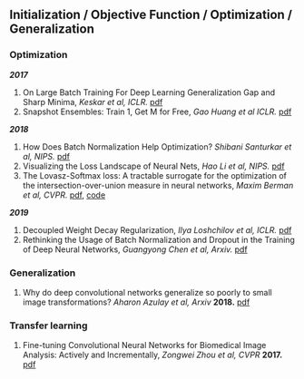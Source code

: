 ## Initialization / Objective Function / Optimization / Generalization
### Optimization
***2017***  
1. On Large Batch Training For Deep Learning Generalization Gap and Sharp Minima, *Keskar et al, ICLR.* [pdf](https://arxiv.org/pdf/1609.04836.pdf)
1. Snapshot Ensembles: Train 1, Get M for Free, *Gao Huang et al ICLR.* [pdf](https://arxiv.org/pdf/1704.00109.pdf)  

***2018***
1. How Does Batch Normalization Help Optimization? *Shibani Santurkar et al, NIPS.* [pdf](https://arxiv.org/pdf/1805.11604.pdf)
1. Visualizing the Loss Landscape of Neural Nets, *Hao Li et al, NIPS.* [pdf](https://arxiv.org/pdf/1712.09913.pdf)
1. The Lovasz-Softmax loss: A tractable surrogate for the optimization of the intersection-over-union measure in neural networks, *Maxim Berman et al, CVPR.* [pdf](https://arxiv.org/pdf/1705.08790.pdf), [code](https://github.com/bermanmaxim/LovaszSoftmax)

***2019***
1. Decoupled Weight Decay Regularization, *Ilya Loshchilov et al, ICLR.* [pdf](https://arxiv.org/pdf/1711.05101.pdf)
1. Rethinking the Usage of Batch Normalization and Dropout in the Training of Deep Neural Networks, *Guangyong Chen et al, Arxiv.* [pdf](https://arxiv.org/pdf/1905.05928.pdf)
### Generalization
1. Why do deep convolutional networks generalize so poorly to small image transformations? *Aharon Azulay et al, Arxiv* **2018.** [pdf](https://arxiv.org/pdf/1805.12177.pdf)

### Transfer learning
1. Fine-tuning Convolutional Neural Networks for Biomedical Image Analysis: Actively and Incrementally, *Zongwei Zhou et al, CVPR* **2017.** [pdf](http://openaccess.thecvf.com/content_cvpr_2017/papers/Zhou_Fine-Tuning_Convolutional_Neural_CVPR_2017_paper.pdf)
